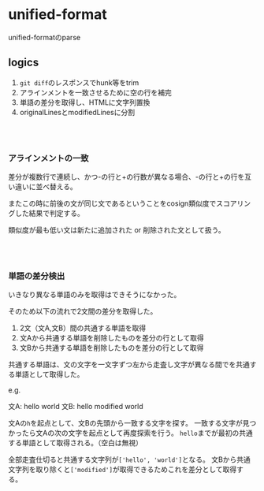 # unified-format

unified-formatのparse

## logics

1. `git diff`のレスポンスでhunk等をtrim
2. アラインメントを一致させるために空の行を補完
3. 単語の差分を取得し、HTMLに文字列置換
4. originalLinesとmodifiedLinesに分割

<br/><br/>

### アラインメントの一致

差分が複数行で連続し、かつ-の行と+の行数が異なる場合、-の行と+の行を互い違いに並べ替える。

またこの時に前後の文が同じ文であるということをcosign類似度でスコアリングした結果で判定する。

類似度が最も低い文は新たに追加された or 削除された文として扱う。

<br/><br/>

### 単語の差分検出

いきなり異なる単語のみを取得はできそうになかった。

そのため以下の流れで2文間の差分を取得した。

1. 2文（文A,文B）間の共通する単語を取得
2. 文Aから共通する単語を削除したものを差分の行として取得
3. 文Bから共通する単語を削除したものを差分の行として取得

共通する単語は、文の文字を一文字ずつ左から走査し文字が異なる間でを共通する単語として取得した。

e.g.

文A: hello world
文B: hello modified world

文Aの`h`を起点として、文Bの先頭から一致する文字を探す。
一致する文字が見つかったら文Aの次の文字を起点として再度探索を行う。
`hello`までが最初の共通する単語として取得される。（空白は無視）

全部走査仕切ると共通する文字列が`['hello', 'world']`となる。
文Bから共通文字列を取り除くと`['modified']`が取得できるためこれを差分として取得する。
